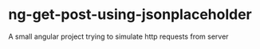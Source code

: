# ng-get-post-using-jsonplaceholder
 A small angular project trying to simulate http requests from server

